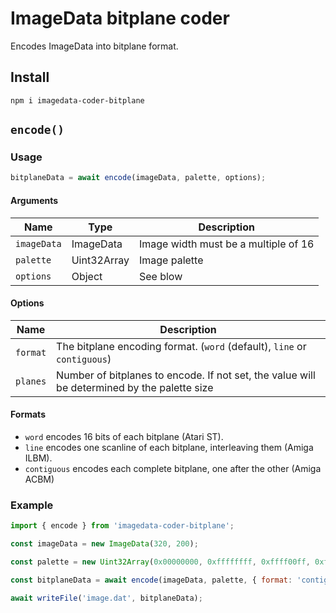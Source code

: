 # ImageData bitplane coder

Encodes ImageData into bitplane format.

## Install
```
npm i imagedata-coder-bitplane
```

## `encode()`

### Usage

```js
bitplaneData = await encode(imageData, palette, options);
```

#### Arguments
Name | Type | Description
-|-|-
`imageData` | ImageData | Image width must be a multiple of 16
`palette` | Uint32Array | Image palette
`options` | Object | See blow


#### Options

Name | Description
-|-
`format` | The bitplane encoding format. (`word` (default), `line` or `contiguous`)
`planes` | Number of bitplanes to encode. If not set, the value will be determined by the palette size


#### Formats
* `word` encodes 16 bits of each bitplane (Atari ST). 
* `line` encodes one scanline of each bitplane, interleaving them (Amiga ILBM).
* `contiguous` encodes each complete bitplane, one after the other (Amiga ACBM)


### Example
```js
import { encode } from 'imagedata-coder-bitplane';

const imageData = new ImageData(320, 200);

const palette = new Uint32Array(0x00000000, 0xffffffff, 0xffff00ff, 0xff00ffff);

const bitplaneData = await encode(imageData, palette, { format: 'contiguous' });

await writeFile('image.dat', bitplaneData);
```